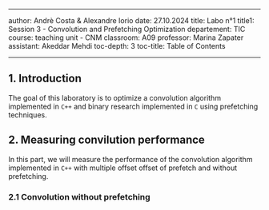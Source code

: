 ﻿
---
author: Andrè Costa & Alexandre Iorio
date: 27.10.2024
title: Labo n°1
title1: Session 3 - Convolution and Prefetching Optimization
departement: TIC
course: teaching unit - CNM 
classroom: A09
professor: Marina Zapater
assistant: Akeddar Mehdi
toc-depth: 3
toc-title: Table of Contents

--- 
## 1. Introduction

The goal of this laboratory is to optimize a convolution algorithm implemented in `C++` and binary research implemented in `C` using prefetching techniques.

## 2. Measuring convilution performance

In this part, we will measure the performance of the convolution algorithm implemented in `C++` with multiple offset offset of prefetch and without prefetching.

### 2.1 Convolution without prefetching


